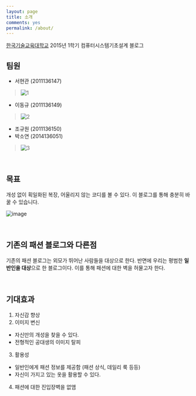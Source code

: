 ```yaml
---
layout: page
title: 소개
comments: yes
permalink: /about/
---
```


[한국기술교육대학교](http://www.koreatech.ac.kr/ "한국기술교육대학교")
2015년 1학기 컴퓨터시스템기초설계 블로그 
<br/>

팀원
------
* 서현관 (2011136147)

> ![1](https://lh5.googleusercontent.com/--zHAtBZYidE/VWh4WIXd67I/AAAAAAAABAQ/apesMukUowk/w410-h547-no/1.jpg)
* 이동규 (2011136149)

> ![2](https://lh6.googleusercontent.com/-qeLapQGl0ag/VWh4ZS8DRXI/AAAAAAAABAo/Or59qKtBr_c/w729-h547-no/3.jpg)
* 조규원 (2011136150)
* 박소연 (2014136051)

> ![3](https://lh4.googleusercontent.com/-uNn-_MWB9BI/VWh4Y3ipmiI/AAAAAAAABAc/yTx7hnfvmXE/w972-h547-no/2.jpg)

<br/>

목표
-------
개성 없이 획일화된 복장, 어울리지 않는 코디를 볼 수 있다. 이 블로그를 통해 충분히 바꿀 수 있습니다.

![image](https://lh5.googleusercontent.com/-tI1OZGptvwk/VWhpakjdKJI/AAAAAAAABeE/pvYtyLGxuSk/w237-h315-no/K-2.png)

<br/>

기존의 패션 블로그와 다른점
-------------------------------------
기존의 패션 블로그는 외모가 뛰어난 사람들을 대상으로 한다. 반면에 우리는 평범한 **일반인을 대상**으로 한 블로그이다. 이를 통해 패션에 대한 벽을 허물고자 한다.

<br/>

기대효과
-------------------
1. 자신감 향상
2. 이미지 변신
 - 자신만의 개성을 찾을 수 있다.
 - 전형적인 공대생의 이미지 탈피 
3. 활용성
 - 일반인에게 패션 정보를 제공함 (패션 상식, 데일리 룩 등등)
 - 자신이 가지고 있는 옷을 활용할 수 있다. 
4. 패션에 대한 진입장벽을 없앰
